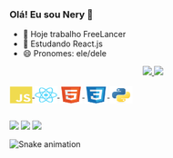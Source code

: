 ### Olá! Eu sou Nery 👋


- 🔭 Hoje trabalho FreeLancer
- 🌱 Estudando React.js
- 😄 Pronomes: ele/dele

<div align="center">
  <a href="https://github.com/imneryy">
  <img height="150em" src="https://github-readme-stats.vercel.app/api?username=imneryy&show_icons=true&theme=tokyonight&include_all_commits=true&count_private=true"/>
  <img height="150em" src="https://github-readme-stats.vercel.app/api/top-langs/?username=imneryy&layout=compact&langs_count=7&theme=tokyonight"/>
</div>
  <div style="display: inline_block"><br>
  <img align="center" alt="imneryy-Js" height="30" width="40" src="https://raw.githubusercontent.com/devicons/devicon/master/icons/javascript/javascript-plain.svg">
  <img align="center" alt="imneryy-React" height="30" width="40" src="https://raw.githubusercontent.com/devicons/devicon/master/icons/react/react-original.svg">
  <img align="center" alt="imneryy-HTML" height="30" width="40" src="https://raw.githubusercontent.com/devicons/devicon/master/icons/html5/html5-original.svg">
  <img align="center" alt="imneryy-CSS" height="30" width="40" src="https://raw.githubusercontent.com/devicons/devicon/master/icons/css3/css3-original.svg">
  <img align="center" alt="imneryy-Python" height="30" width="40" src="https://raw.githubusercontent.com/devicons/devicon/master/icons/python/python-original.svg">
</div>
  
  ##
  
<div> 
  <a href="https://instagram.com/imneryy" target="_blank"><img src="https://img.shields.io/badge/-Instagram-%23E4405F?style=for-the-badge&logo=instagram&logoColor=white" target="_blank"></a>
  <a href = "mailto:imneryy.dev@gmail.com"><img src="https://img.shields.io/badge/Gmail-D14836?style=for-the-badge&logo=gmail&logoColor=white" target="_blank"></a>
  <a href="https://www.linkedin.com/in/nery-dev" target="_blank"><img src="https://img.shields.io/badge/-LinkedIn-%230077B5?style=for-the-badge&logo=linkedin&logoColor=white" target="_blank"></a> 
 
  ![Snake animation](https://github.com/imneryy/imneryy/blob/output/github-contribution-grid-snake.svg)
 
</div>
